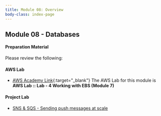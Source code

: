 ```yaml
---
title: Module 08: Overview
body-class: index-page
---
```


<!-- ![Monolithic App]({{URLROOT}}/shared/img/aws-monolithic.png)
*[Photo by Dall-E-3](https://openai.com/dall-e-3)* -->

## Module 08 - Databases


#### Preparation Material

Please review the following:

<!-- * [DynamoDB](https://aws.amazon.com/dynamodb/){:target="_blank"} -->



#### AWS Lab

* [AWS Academy Link](https://awsacademy.instructure.com){:target="_blank"} The AWS Lab for this module is **AWS Lab :: Lab - 4 Working with EBS (Module 7)**

<!-- !!! note "Lab Updates"

    IPv4 subnet CIDR block looks like it has a number already typed in, but you need to type into this box. The instructions mislabel it as IPv4 VPC CIDR block. -->

#### Project Lab

* [SNS & SQS - Sending push messages at scale](./project-lab.html)

<!-- #### Additional Materials -->

<!-- * [Individual Reflection Template]({{URLROOT}}/course/reflection.docx) -->

<!-- #### Hints and Helps

* [Hints](./hints.html) -->